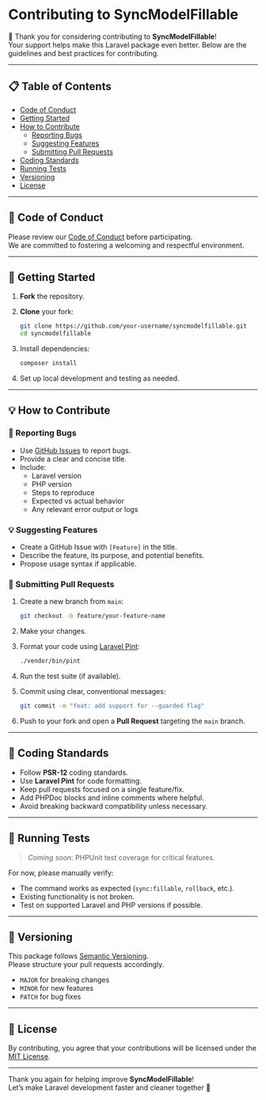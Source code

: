 # Contributing to SyncModelFillable

🎉 Thank you for considering contributing to **SyncModelFillable**!  
Your support helps make this Laravel package even better. Below are the guidelines and best practices for contributing.

---

## 📋 Table of Contents

- [Code of Conduct](#code-of-conduct)
- [Getting Started](#getting-started)
- [How to Contribute](#how-to-contribute)
  - [Reporting Bugs](#🐞-reporting-bugs)
  - [Suggesting Features](#💡-suggesting-features)
  - [Submitting Pull Requests](#🚀-submitting-pull-requests)
- [Coding Standards](#🧹-coding-standards)
- [Running Tests](#🧪-running-tests)
- [Versioning](#📌-versioning)
- [License](#📜-license)

---

## 📜 Code of Conduct

Please review our [Code of Conduct](https://www.contributor-covenant.org/version/2/1/code_of_conduct/) before participating.  
We are committed to fostering a welcoming and respectful environment.

---

## 🏁 Getting Started

1. **Fork** the repository.
2. **Clone** your fork:

   ```bash
   git clone https://github.com/your-username/syncmodelfillable.git
   cd syncmodelfillable
   ```

3. Install dependencies:

   ```bash
   composer install
   ```

4. Set up local development and testing as needed.

---

## 💡 How to Contribute

### 🐞 Reporting Bugs

- Use [GitHub Issues](https://github.com/muzammal/syncmodelfillable/issues) to report bugs.
- Provide a clear and concise title.
- Include:
  - Laravel version
  - PHP version
  - Steps to reproduce
  - Expected vs actual behavior
  - Any relevant error output or logs

### 💡 Suggesting Features

- Create a GitHub Issue with `[Feature]` in the title.
- Describe the feature, its purpose, and potential benefits.
- Propose usage syntax if applicable.

### 🚀 Submitting Pull Requests

1. Create a new branch from `main`:

   ```bash
   git checkout -b feature/your-feature-name
   ```

2. Make your changes.
3. Format your code using [Laravel Pint](https://github.com/laravel/pint):

   ```bash
   ./vendor/bin/pint
   ```

4. Run the test suite (if available).
5. Commit using clear, conventional messages:

   ```bash
   git commit -m "feat: add support for --guarded flag"
   ```

6. Push to your fork and open a **Pull Request** targeting the `main` branch.

---

## 🧹 Coding Standards

- Follow **PSR-12** coding standards.
- Use **Laravel Pint** for code formatting.
- Keep pull requests focused on a single feature/fix.
- Add PHPDoc blocks and inline comments where helpful.
- Avoid breaking backward compatibility unless necessary.

---

## 🧪 Running Tests

> *Coming soon*: PHPUnit test coverage for critical features.

For now, please manually verify:
- The command works as expected (`sync:fillable`, `rollback`, etc.).
- Existing functionality is not broken.
- Test on supported Laravel and PHP versions if possible.

---

## 📌 Versioning

This package follows [Semantic Versioning](https://semver.org/).  
Please structure your pull requests accordingly.

- `MAJOR` for breaking changes
- `MINOR` for new features
- `PATCH` for bug fixes

---

## 📜 License

By contributing, you agree that your contributions will be licensed under the [MIT License](LICENSE).

---

Thank you again for helping improve **SyncModelFillable**!  
Let’s make Laravel development faster and cleaner together 🚀
